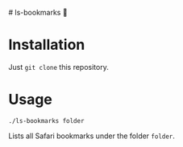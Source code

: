 # ls-bookmarks :bookmark:

# Installation

Just `git clone` this repository.

# Usage

`./ls-bookmarks folder`

Lists all Safari bookmarks under the folder `folder`.
